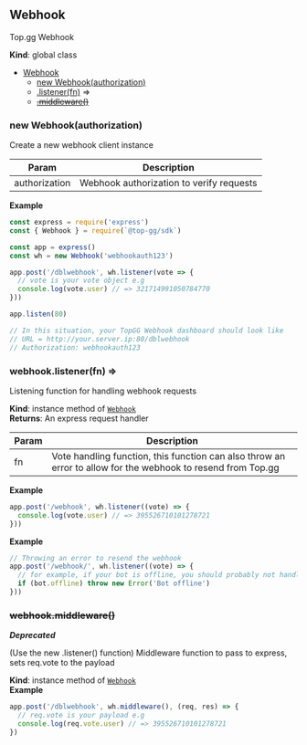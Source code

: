 <a name="Webhook"></a>

## Webhook
Top.gg Webhook

**Kind**: global class  

* [Webhook](#Webhook)
    * [new Webhook(authorization)](#new_Webhook_new)
    * [.listener(fn)](#Webhook+listener) ⇒
    * ~~[.middleware()](#Webhook+middleware)~~

<a name="new_Webhook_new"></a>

### new Webhook(authorization)
Create a new webhook client instance


| Param | Description |
| --- | --- |
| authorization | Webhook authorization to verify requests |

**Example**  
```js
const express = require('express')
const { Webhook } = require(`@top-gg/sdk`)

const app = express()
const wh = new Webhook('webhookauth123')

app.post('/dblwebhook', wh.listener(vote => {
  // vote is your vote object e.g
  console.log(vote.user) // => 321714991050784770
}))

app.listen(80)

// In this situation, your TopGG Webhook dashboard should look like
// URL = http://your.server.ip:80/dblwebhook
// Authorization: webhookauth123
```
<a name="Webhook+listener"></a>

### webhook.listener(fn) ⇒
Listening function for handling webhook requests

**Kind**: instance method of [<code>Webhook</code>](#Webhook)  
**Returns**: An express request handler  

| Param | Description |
| --- | --- |
| fn | Vote handling function, this function can also throw an error to allow for the webhook to resend from Top.gg |

**Example**  
```js
app.post('/webhook', wh.listener((vote) => {
  console.log(vote.user) // => 395526710101278721
}))
```
**Example**  
```js
// Throwing an error to resend the webhook
app.post('/webhook/', wh.listener((vote) => {
  // for example, if your bot is offline, you should probably not handle votes and try again
  if (bot.offline) throw new Error('Bot offline')
}))
```
<a name="Webhook+middleware"></a>

### ~~webhook.middleware()~~
***Deprecated***

(Use the new .listener() function) Middleware function to pass to express, sets req.vote to the payload

**Kind**: instance method of [<code>Webhook</code>](#Webhook)  
**Example**  
```js
app.post('/dblwebhook', wh.middleware(), (req, res) => {
  // req.vote is your payload e.g
  console.log(req.vote.user) // => 395526710101278721
})
```
